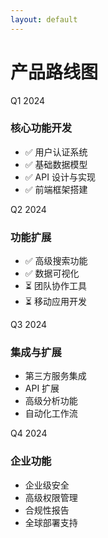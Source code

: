 ```yaml
---
layout: default
---
```


# 产品路线图

<div class="relative mt-8">
  <!-- 时间线 -->
  <div class="absolute top-0 bottom-0 left-[120px] w-1 bg-blue-300 dark:bg-blue-700"></div>
  
  <!-- 第一季度 -->
  <div class="relative mb-12">
    <div class="absolute left-[110px] w-5 h-5 rounded-full bg-blue-500 border-4 border-white dark:border-gray-900"></div>
    <div class="ml-[150px]">
      <div class="text-xl font-bold mb-2">Q1 2024</div>
      <div class="bg-blue-50 dark:bg-blue-900/20 p-4 rounded-lg">
        <h3 class="font-bold mb-2">核心功能开发</h3>
        <ul class="space-y-1">
          <li>✅ 用户认证系统</li>
          <li>✅ 基础数据模型</li>
          <li>✅ API 设计与实现</li>
          <li>✅ 前端框架搭建</li>
        </ul>
      </div>
    </div>
  </div>
  
  <!-- 第二季度 -->
  <div class="relative mb-12">
    <div class="absolute left-[110px] w-5 h-5 rounded-full bg-blue-500 border-4 border-white dark:border-gray-900"></div>
    <div class="ml-[150px]">
      <div class="text-xl font-bold mb-2">Q2 2024</div>
      <div class="bg-green-50 dark:bg-green-900/20 p-4 rounded-lg">
        <h3 class="font-bold mb-2">功能扩展</h3>
        <ul class="space-y-1">
          <li>✅ 高级搜索功能</li>
          <li>✅ 数据可视化</li>
          <li>⏳ 团队协作工具</li>
          <li>⏳ 移动应用开发</li>
        </ul>
      </div>
    </div>
  </div>
  
  <!-- 第三季度 -->
  <div class="relative mb-12">
    <div class="absolute left-[110px] w-5 h-5 rounded-full bg-gray-300 dark:bg-gray-600 border-4 border-white dark:border-gray-900"></div>
    <div class="ml-[150px]">
      <div class="text-xl font-bold mb-2">Q3 2024</div>
      <div class="bg-gray-50 dark:bg-gray-800 p-4 rounded-lg">
        <h3 class="font-bold mb-2">集成与扩展</h3>
        <ul class="space-y-1">
          <li>第三方服务集成</li>
          <li>API 扩展</li>
          <li>高级分析功能</li>
          <li>自动化工作流</li>
        </ul>
      </div>
    </div>
  </div>
  
  <!-- 第四季度 -->
  <div class="relative">
    <div class="absolute left-[110px] w-5 h-5 rounded-full bg-gray-300 dark:bg-gray-600 border-4 border-white dark:border-gray-900"></div>
    <div class="ml-[150px]">
      <div class="text-xl font-bold mb-2">Q4 2024</div>
      <div class="bg-gray-50 dark:bg-gray-800 p-4 rounded-lg">
        <h3 class="font-bold mb-2">企业功能</h3>
        <ul class="space-y-1">
          <li>企业级安全</li>
          <li>高级权限管理</li>
          <li>合规性报告</li>
          <li>全球部署支持</li>
        </ul>
      </div>
    </div>
  </div>
</div>
